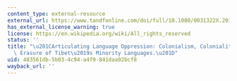 ```yaml
---
content_type: external-resource
external_url: https://www.tandfonline.com/doi/full/10.1080/0031322X.2019.1662074
has_external_license_warning: true
license: https://en.wikipedia.org/wiki/All_rights_reserved
status: ''
title: "\u201CArticulating Language Oppression: Colonialism, Coloniality, and the\
  \ Erasure of Tibet\u2019s Minority Languages.\u201D"
uid: 483561db-5b03-4c94-a4f9-841daa92bcf8
wayback_url: ''
---
```

